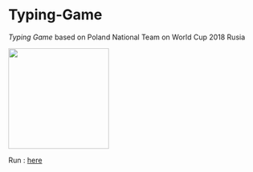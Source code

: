 # Typing-Game
*Typing Game* based on Poland National Team on World Cup 2018 Rusia

<img src="https://pbs.twimg.com/profile_images/889517605886853128/m8PJipWf_400x400.jpg" height="200" width="200">

Run : <a href="https://prima20.github.io/Typing-Game/">here</a>
